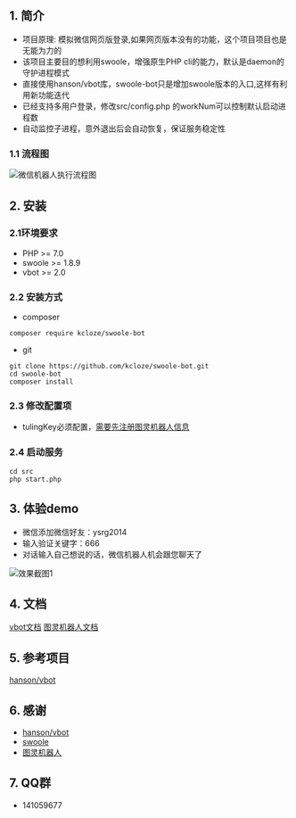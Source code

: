## 1. 简介

* 项目原理: 模拟微信网页版登录,如果网页版本没有的功能，这个项目项目也是无能为力的
* 该项目主要目的想利用swoole，增强原生PHP cli的能力，默认是daemon的守护进程模式
* 直接使用hanson/vbot库，swoole-bot只是增加swoole版本的入口,这样有利用新功能迭代
* 已经支持多用户登录，修改src/config.php 的workNum可以控制默认启动进程数
* 自动监控子进程，意外退出后会自动恢复，保证服务稳定性

### 1.1 流程图
![微信机器人执行流程图](flowchart2.png)

## 2. 安装

### 2.1环境要求

* PHP >= 7.0
* swoole >= 1.8.9
* vbot >= 2.0

### 2.2 安装方式



* composer

```
composer require kcloze/swoole-bot
```

* git

```
git clone https://github.com/kcloze/swoole-bot.git
cd swoole-bot
composer install
```

### 2.3 修改配置项
* tulingKey必须配置，[需要先注册图灵机器人信息](http://www.tuling123.com/help/h_cent_webapi.jhtml?nav=doc)

### 2.4 启动服务


``` 
cd src
php start.php

``` 




## 3. 体验demo
* 微信添加微信好友：ysrg2014
* 输入验证关键字：666
* 对话输入自己想说的话，微信机器人机会跟您聊天了

![效果截图1](demo-1.png)


## 4. 文档

[vbot文档](http://create.hanc.cc/vbot/docs/)
[图灵机器人文档](http://www.tuling123.com/help/h_cent_webapi.jhtml?nav=doc)




## 5. 参考项目

[hanson/vbot](https://github.com/HanSon/vbot)


## 6. 感谢

* [hanson/vbot](https://github.com/HanSon/vbot)
* [swoole](http://www.swoole.com/)
* [图灵机器人](http://www.tuling123.com/)

## 7. QQ群
* 141059677
